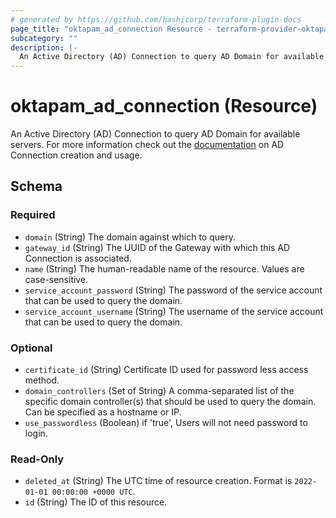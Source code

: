 ```yaml
---
# generated by https://github.com/hashicorp/terraform-plugin-docs
page_title: "oktapam_ad_connection Resource - terraform-provider-oktapam"
subcategory: ""
description: |-
  An Active Directory (AD) Connection to query AD Domain for available servers. For more information check out the documentation https://help.okta.com/asa/en-us/Content/Topics/Adv_Server_Access/docs/ad-connections.htm on AD Connection creation and usage.
---
```


# oktapam_ad_connection (Resource)

An Active Directory (AD) Connection to query AD Domain for available servers. For more information check out the [documentation](https://help.okta.com/asa/en-us/Content/Topics/Adv_Server_Access/docs/ad-connections.htm) on AD Connection creation and usage.



<!-- schema generated by tfplugindocs -->
## Schema

### Required

- `domain` (String) The domain against which to query.
- `gateway_id` (String) The UUID of the Gateway with which this AD Connection is associated.
- `name` (String) The human-readable name of the resource. Values are case-sensitive.
- `service_account_password` (String) The password of the service account that can be used to query the domain.
- `service_account_username` (String) The username of the service account that can be used to query the domain.

### Optional

- `certificate_id` (String) Certificate ID used for password less access method.
- `domain_controllers` (Set of String) A comma-separated list of the specific domain controller(s) that should be used to query the domain. Can be specified as a hostname or IP.
- `use_passwordless` (Boolean) if 'true', Users will not need password to login.

### Read-Only

- `deleted_at` (String) The UTC time of resource creation. Format is `2022-01-01 00:00:00 +0000 UTC`.
- `id` (String) The ID of this resource.


